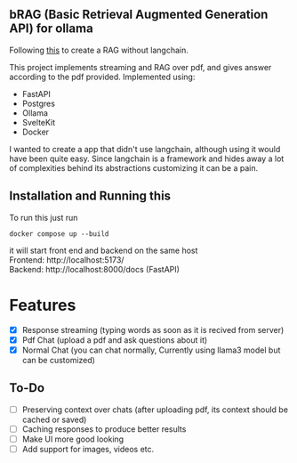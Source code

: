 ## bRAG (Basic Retrieval Augmented Generation API) for ollama


Following [this](https://grski.pl/pdf-brag) to create a RAG without langchain.

This project implements streaming and RAG over pdf,  and gives answer according to the pdf provided.
Implemented using:
- FastAPI
- Postgres
- Ollama
- SvelteKit
- Docker

I wanted to create a app that didn't use langchain, although using it would have been quite easy. Since langchain is a framework and hides away a lot of complexities behind its abstractions customizing it can be a pain.


## Installation and Running this

To run this just run
``` 
docker compose up --build
```

it will start front end and backend on the same host  
Frontend: http://localhost:5173/  
Backend: http://localhost:8000/docs (FastAPI)

# Features
- [X] Response streaming (typing words as soon as it is recived from server)
- [X] Pdf Chat (upload a pdf and ask questions about it)
- [X] Normal Chat (you can chat normally, Currently using llama3 model but can be customized)

## To-Do
- [ ] Preserving context over chats (after uploading pdf, its context should be cached or saved) 
- [ ] Caching responses to produce better results
- [ ] Make UI more good looking
- [ ] Add support for images, videos etc.
